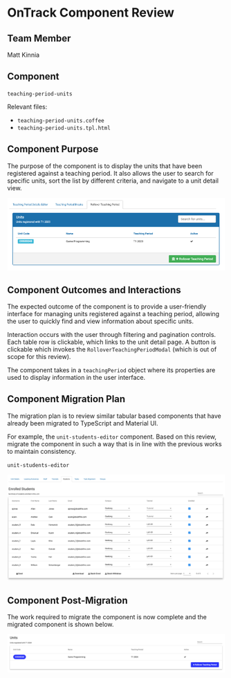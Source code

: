 # OnTrack Component Review

## Team Member

Matt Kinnia

## Component

`teaching-period-units`

Relevant files:

- `teaching-period-units.coffee`
- `teaching-period-units.tpl.html`

## Component Purpose

The purpose of the component is to display the units that have been registered against a teaching
period. It also allows the user to search for specific units, sort the list by different criteria,
and navigate to a unit detail view.

![teaching-period-units](Resources/teaching-period-units.png)

## Component Outcomes and Interactions

The expected outcome of the component is to provide a user-friendly interface for managing units
registered against a teaching period, allowing the user to quickly find and view information about
specific units.

Interaction occurs with the user through filtering and pagination controls. Each table row is
clickable, which links to the unit detail page. A button is clickable which invokes the
`RolloverTeachingPeriodModal` (which is out of scope for this review).

The component takes in a `teachingPeriod` object where its properties are used to display
information in the user interface.

## Component Migration Plan

The migration plan is to review similar tabular based components that have already been migrated to
TypeScript and Material UI.

For example, the `unit-students-editor` component. Based on this review, migrate the component in
such a way that is in line with the previous works to maintain consistency.

`unit-students-editor`

![unit-students-editor](Resources/unit-students-editor.png)

## Component Post-Migration

The work required to migrate the component is now complete and the migrated component is shown below. 

![teaching-period-units-migrated](Resources/teaching-period-units-migrated.png)
